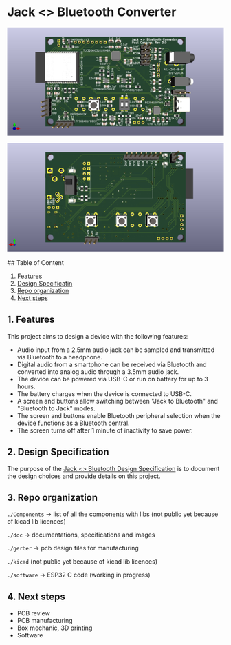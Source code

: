 # Jack <> Bluetooth Converter

![jack2bluetooth_top.png](doc/images/jack2bluetooth_top.png)

![jack2bluetooth_bottom.png](doc/images/jack2bluetooth_bottom.png)

## Table of Content

1. [Features](#1-features)
2. [Design Specificatin](#2-design-specification)
3. [Repo organization](#3-repo-organization)
4. [Next steps](#4-next-steps)

## 1. Features

This project aims to design a device with the following features:

- Audio input from a 2.5mm audio jack can be sampled and transmitted via Bluetooth to a headphone.
- Digital audio from a smartphone can be received via Bluetooth and converted into analog audio through a 3.5mm audio jack.
- The device can be powered via USB-C or run on battery for up to 3 hours.
- The battery charges when the device is connected to USB-C.
- A screen and buttons allow switching between "Jack to Bluetooth" and "Bluetooth to Jack" modes.
- The screen and buttons enable Bluetooth peripheral selection when the device functions as a Bluetooth central.
- The screen turns off after 1 minute of inactivity to save power.

## 2. Design Specification

The purpose of the [Jack <> Bluetooth Design Specification](doc/Jack2Bluetooth-Design-Specification.md) is to document the design choices and provide details on this project.

## 3. Repo organization

`./Components` -> list of all the components with libs (not public yet because of kicad lib licences)

`./doc` -> documentations, specifications and images

`./gerber` -> pcb design files for manufacturing

`./kicad` (not public yet because of kicad lib licences)

`./software` -> ESP32 C code (working in progress)

## 4. Next steps

- PCB review
- PCB manufacturing
- Box mechanic, 3D printing
- Software

